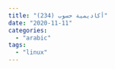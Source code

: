 ```yaml
---
title: "(234) أكاديمية حسوب"
date: "2020-11-11"
categories: 
  - "arabic"
tags: 
  - "linux"
---
```



